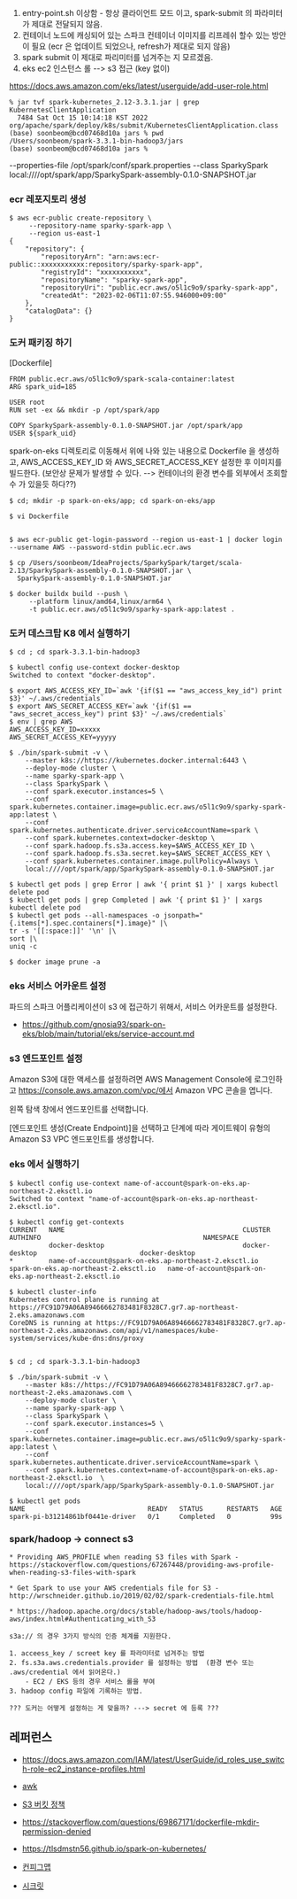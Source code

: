 1. entry-point.sh 이상함 - 항상 클라이언트 모드 이고, spark-submit 의 파라미터가 제대로 전달되지 않음.
2. 컨테이너 노드에 캐싱되어 있는 스파크 컨테이너 이미지를 리프레쉬 할수 있는 방안이 필요 (ecr 은 업데이트 되었으나, refresh가 제대로 되지 않음)
3. spark submit 이 제대로 파리미터를 넘겨주는 지 모르겠음.
4. eks ec2 인스턴스 롤 --> s3 접근 (key 없이)

https://docs.aws.amazon.com/eks/latest/userguide/add-user-role.html


```
% jar tvf spark-kubernetes_2.12-3.3.1.jar | grep KubernetesClientApplication
  7484 Sat Oct 15 10:14:18 KST 2022 org/apache/spark/deploy/k8s/submit/KubernetesClientApplication.class
(base) soonbeom@bcd07468d10a jars % pwd
/Users/soonbeom/spark-3.3.1-bin-hadoop3/jars
(base) soonbeom@bcd07468d10a jars %
```

--properties-file /opt/spark/conf/spark.properties --class SparkySpark local:////opt/spark/app/SparkySpark-assembly-0.1.0-SNAPSHOT.jar

### ecr 레포지토리 생성 ###

```
$ aws ecr-public create-repository \
     --repository-name sparky-spark-app \
     --region us-east-1   
{
    "repository": {
        "repositoryArn": "arn:aws:ecr-public::xxxxxxxxxxx:repository/sparky-spark-app",
        "registryId": "xxxxxxxxxxx",
        "repositoryName": "sparky-spark-app",
        "repositoryUri": "public.ecr.aws/o5l1c9o9/sparky-spark-app",
        "createdAt": "2023-02-06T11:07:55.946000+09:00"
    },
    "catalogData": {}
}     
```

### 도커 패키징 하기 ###

[Dockerfile]
```
FROM public.ecr.aws/o5l1c9o9/spark-scala-container:latest
ARG spark_uid=185

USER root 
RUN set -ex && mkdir -p /opt/spark/app

COPY SparkySpark-assembly-0.1.0-SNAPSHOT.jar /opt/spark/app
USER ${spark_uid}
```

spark-on-eks 디렉토리로 이동해서 위에 나와 있는 내용으로 Dockerfile 을 생성하고, AWS_ACCESS_KEY_ID 와 AWS_SECRET_ACCESS_KEY 설정한 후 
이미지를 빌드한다. (보안상 문제가 발생할 수 있다. --> 컨테이너의 환경 변수를 외부에서 조회할 수 가 있을듯 하다??)

```
$ cd; mkdir -p spark-on-eks/app; cd spark-on-eks/app

$ vi Dockerfile


$ aws ecr-public get-login-password --region us-east-1 | docker login --username AWS --password-stdin public.ecr.aws

$ cp /Users/soonbeom/IdeaProjects/SparkySpark/target/scala-2.13/SparkySpark-assembly-0.1.0-SNAPSHOT.jar \
  SparkySpark-assembly-0.1.0-SNAPSHOT.jar

$ docker buildx build --push \
     --platform linux/amd64,linux/arm64 \
     -t public.ecr.aws/o5l1c9o9/sparky-spark-app:latest .
```

### 도커 데스크탑 K8 에서 실행하기 ###

```
$ cd ; cd spark-3.3.1-bin-hadoop3

$ kubectl config use-context docker-desktop
Switched to context "docker-desktop".

$ export AWS_ACCESS_KEY_ID=`awk '{if($1 == "aws_access_key_id") print $3}' ~/.aws/credentials`
$ export AWS_SECRET_ACCESS_KEY=`awk '{if($1 == "aws_secret_access_key") print $3}' ~/.aws/credentials`
$ env | grep AWS
AWS_ACCESS_KEY_ID=xxxxx
AWS_SECRET_ACCESS_KEY=yyyyy

$ ./bin/spark-submit -v \
    --master k8s://https://kubernetes.docker.internal:6443 \
    --deploy-mode cluster \
    --name sparky-spark-app \
    --class SparkySpark \
    --conf spark.executor.instances=5 \
    --conf spark.kubernetes.container.image=public.ecr.aws/o5l1c9o9/sparky-spark-app:latest \
    --conf spark.kubernetes.authenticate.driver.serviceAccountName=spark \
    --conf spark.kubernetes.context=docker-desktop \
    --conf spark.hadoop.fs.s3a.access.key=$AWS_ACCESS_KEY_ID \
    --conf spark.hadoop.fs.s3a.secret.key=$AWS_SECRET_ACCESS_KEY \
    --conf spark.kubernetes.container.image.pullPolicy=Always \
    local:////opt/spark/app/SparkySpark-assembly-0.1.0-SNAPSHOT.jar 
    
$ kubectl get pods | grep Error | awk '{ print $1 }' | xargs kubectl delete pod  
$ kubectl get pods | grep Completed | awk '{ print $1 }' | xargs kubectl delete pod 
$ kubectl get pods --all-namespaces -o jsonpath="{.items[*].spec.containers[*].image}" |\
tr -s '[[:space:]]' '\n' |\
sort |\
uniq -c

$ docker image prune -a
```




### eks 서비스 어카운트 설정 ###

파드의 스파크 어플리케이션이 s3 에 접근하기 위해서, 서비스 어카운트를 설정한다.

* https://github.com/gnosia93/spark-on-eks/blob/main/tutorial/eks/service-account.md


### s3 엔드포인트 설정 ###

Amazon S3에 대한 액세스를 설정하려면
AWS Management Console에 로그인하고 https://console.aws.amazon.com/vpc/에서 Amazon VPC 콘솔을 엽니다.

왼쪽 탐색 창에서 엔드포인트를 선택합니다.

[엔드포인트 생성(Create Endpoint)]을 선택하고 단계에 따라 게이트웨이 유형의 Amazon S3 VPC 엔드포인트를 생성합니다.

### eks 에서 실행하기 ###

```
$ kubectl config use-context name-of-account@spark-on-eks.ap-northeast-2.eksctl.io
Switched to context "name-of-account@spark-on-eks.ap-northeast-2.eksctl.io".

$ kubectl config get-contexts
CURRENT   NAME                                             CLUSTER                                 AUTHINFO                                         NAMESPACE
          docker-desktop                                   docker-desktop                          docker-desktop
*         name-of-account@spark-on-eks.ap-northeast-2.eksctl.io   spark-on-eks.ap-northeast-2.eksctl.io   name-of-account@spark-on-eks.ap-northeast-2.eksctl.io

$ kubectl cluster-info
Kubernetes control plane is running at https://FC91D79A06A89466662783481F8328C7.gr7.ap-northeast-2.eks.amazonaws.com
CoreDNS is running at https://FC91D79A06A89466662783481F8328C7.gr7.ap-northeast-2.eks.amazonaws.com/api/v1/namespaces/kube-system/services/kube-dns:dns/proxy


$ cd ; cd spark-3.3.1-bin-hadoop3

$ ./bin/spark-submit -v \
    --master k8s://https://FC91D79A06A89466662783481F8328C7.gr7.ap-northeast-2.eks.amazonaws.com \
    --deploy-mode cluster \
    --name sparky-spark-app \
    --class SparkySpark \
    --conf spark.executor.instances=5 \
    --conf spark.kubernetes.container.image=public.ecr.aws/o5l1c9o9/sparky-spark-app:latest \
    --conf spark.kubernetes.authenticate.driver.serviceAccountName=spark \
    --conf spark.kubernetes.context=name-of-account@spark-on-eks.ap-northeast-2.eksctl.io  \
    local:////opt/spark/app/SparkySpark-assembly-0.1.0-SNAPSHOT.jar
    
$ kubectl get pods
NAME                               READY   STATUS      RESTARTS   AGE
spark-pi-b31214861bf0441e-driver   0/1     Completed   0          99s   
```

### spark/hadoop -> connect s3 ###
```
* Providing AWS_PROFILE when reading S3 files with Spark - https://stackoverflow.com/questions/67267448/providing-aws-profile-when-reading-s3-files-with-spark

* Get Spark to use your AWS credentials file for S3 - http://wrschneider.github.io/2019/02/02/spark-credentials-file.html

* https://hadoop.apache.org/docs/stable/hadoop-aws/tools/hadoop-aws/index.html#Authenticating_with_S3

s3a:// 의 경우 3가지 방식의 인증 체계를 지원한다.

1. acceess_key / screet key 를 파라미터로 넘겨주는 방법
2. fs.s3a.aws.credentials.provider 를 설정하는 방법  (환경 변수 또는 .aws/credential 에서 읽어온다.)
    - EC2 / EKS 등의 경우 서비스 롤을 부여
3. hadoop config 파일에 기록하는 방법.

??? 도커는 어떻게 설정하는 게 맞을까? ---> secret 에 등록 ??? 
```


## 레퍼런스 ##

* https://docs.aws.amazon.com/IAM/latest/UserGuide/id_roles_use_switch-role-ec2_instance-profiles.html

* [awk](https://reakwon.tistory.com/163)

* [S3 버킷 정책](https://inpa.tistory.com/entry/AWS-%F0%9F%93%9A-S3-%EB%B2%84%ED%82%B7-%EC%83%9D%EC%84%B1-%EC%82%AC%EC%9A%A9%EB%B2%95-%EC%8B%A4%EC%A0%84-%EA%B5%AC%EC%B6%95)
* https://stackoverflow.com/questions/69867171/dockerfile-mkdir-permission-denied
* https://tlsdmstn56.github.io/spark-on-kubernetes/

* [컨피그맵](https://arisu1000.tistory.com/27843)

* [시크릿](https://arisu1000.tistory.com/27844)
